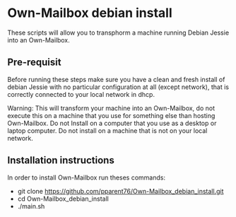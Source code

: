 Own-Mailbox debian install
=========
These scripts will allow you to transphorm a machine running Debian Jessie into an Own-Mailbox.

Pre-requisit
-----
Before running these steps make sure you have a clean and fresh install of debian Jessie with no particular configuration at all (except network), that is correctly connected to your local network in dhcp.

Warning: This will transform your machine into an Own-Mailbox, do not execute this on a machine that you use for something else than hosting Own-Mailbox. Do not Install on a computer that you use as a desktop or laptop computer. Do not install on a machine that is not on your local network.

Installation instructions
----
In order to install Own-Mailbox run theses commands:

+ git clone https://github.com/pparent76/Own-Mailbox_debian_install.git
+ cd Own-Mailbox_debian_install
+ ./main.sh
